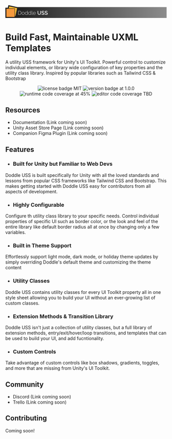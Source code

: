 ![doddle banner](Doddle_Banner.png)
<p align="center">
  <h1>Build Fast, Maintainable UXML Templates</h1>
  A utility USS framework for Unity's UI Toolkit. Powerful control to customize individual elements, or library wide configuration of key properties and the utility class library. Inspired by popular libraries such as Tailwind CSS & Bootstrap
</p>

<p align="center">
    <img src="https://img.shields.io/badge/License-MIT-blue" alt="license badge MIT">
    <img src="https://img.shields.io/badge/Version-0.9.0-green" alt="version badge at 1.0.0">
    <img src="https://img.shields.io/badge/Runtime_Code_Coverage-45%25-yellow" alt="runtime code coverage at 45%">
    <img src="https://img.shields.io/badge/Editor_Code_Coverage-TBD-lightgrey" alt="editor code coverage TBD">
</p>

## Resources
- Documentation (Link coming soon)
- Unity Asset Store Page (Link coming soon)
- Companion Figma Plugin (Link coming soon)

## Features
- ### Built for Unity but Familiar to Web Devs
Doddle USS is built specifically for Unity with all the loved standards and lessons from popular CSS frameworks like Tailwind CSS and Bootstrap. This makes getting started with Doddle USS easy for contributors from all aspects of development.
- ### Highly Configurable
Configure th utility class library to your specific needs. Control individual properties of specific UI such as border color, or the look and feel of the entire library like default border radius all at once by changing only a few variables.
- ### Built in Theme Support
Effortlessly support light mode, dark mode, or holiday theme updates by simply overriding Doddle's default theme and customizing the theme content
- ### Utility Classes
Doddle USS contains utility classes for every UI Toolkit property all in one style sheet allowing you to build your UI without an ever-growing list of custom classes.
- ### Extension Methods & Transition Library
Doddle USS isn't just a collection of utility classes, but a full library of extension methods, entry/exit/hover/loop transitions, and templates that can be used to build your UI, and add fucntionality.
- ### Custom Controls
Take advantage of custom controls like box shadows, gradients, toggles, and more that are missing from Unity's UI Toolkit.

## Community
- Discord (Link coming soon)
- Trello (Link coming soon)

## Contributing
Coming soon!
